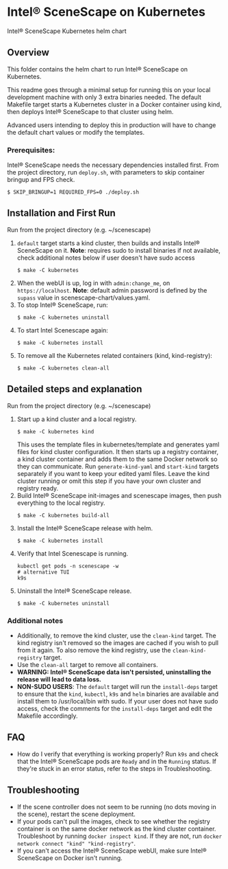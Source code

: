 # Intel® SceneScape on Kubernetes
<span style="font-size:0;">
@page Kubernetes_README Intel® Scenescape on Kubernetes
</span>
Intel® SceneScape Kubernetes helm chart

## Overview

This folder contains the helm chart to run Intel® SceneScape on Kubernetes.

This readme goes through a minimal setup for running this on your local development machine with only 3 extra binaries needed. The default Makefile target starts a Kubernetes cluster in a Docker container using kind, then deploys Intel® SceneScape to that cluster using helm.

Advanced users intending to deploy this in production will have to change the default chart values or modify the templates.

### Prerequisites:

Intel® SceneScape needs the necessary dependencies installed first.
From the project directory, run `deploy.sh`, with parameters to skip container bringup and FPS check.
```console
$ SKIP_BRINGUP=1 REQUIRED_FPS=0 ./deploy.sh
```

## Installation and First Run

Run from the project directory (e.g. ~/scenescape)
1. `default` target starts a kind cluster, then builds and installs Intel® SceneScape on it.
**Note**: requires sudo to install binaries if not available, check additional notes below if user doesn't have sudo access
    ```console
    $ make -C kubernetes
    ```
2. When the webUI is up, log in with `admin:change_me`, on `https://localhost`.
**Note**: default admin password is defined by the `supass` value in scenescape-chart/values.yaml.
3. To stop Intel® SceneScape, run:
    ```console
    $ make -C kubernetes uninstall
    ```
4. To start Intel Scenescape again:
    ```console
    $ make -C kubernetes install
    ```
5. To remove all the Kubernetes related containers (kind, kind-registry):
    ```console
    $ make -C kubernetes clean-all
    ```

## Detailed steps and explanation

Run from the project directory (e.g. ~/scenescape)
1. Start up a kind cluster and a local registry.
    ```console
    $ make -C kubernetes kind
    ```
    This uses the template files in kubernetes/template and generates yaml files for kind cluster configuration. It then starts up a registry container, a kind cluster container and adds them to the same Docker network so they can communicate. Run `generate-kind-yaml` and `start-kind` targets separately if you want to keep your edited yaml files.
    Leave the kind cluster running or omit this step if you have your own cluster and registry ready.
2. Build Intel® SceneScape init-images and scenescape images, then push everything to the local registry.
    ```console
    $ make -C kubernetes build-all
    ```
3. Install the Intel® SceneScape release with helm.
    ```console
    $ make -C kubernetes install
    ```
11. Verify that Intel Scenescape is running.
    ```console
    kubectl get pods -n scenescape -w
    # alternative TUI
    k9s
    ```
12. Uninstall the Intel® SceneScape release.
    ```console
    $ make -C kubernetes uninstall
    ```

### Additional notes

* Additionally, to remove the kind cluster, use the `clean-kind` target. The kind registry isn't removed so the images are cached if you wish to pull from it again. To also remove the kind registry, use the `clean-kind-registry` target.
* Use the `clean-all` target to remove all containers.
* **WARNING: Intel® SceneScape data isn't persisted, uninstalling the release will lead to data loss.**
* **NON-SUDO USERS**: The `default` target will run the `install-deps` target to ensure that the `kind`, `kubectl`, `k9s` and `helm` binaries are available and install them to /usr/local/bin with sudo. If your user does not have sudo access, check the comments for the `install-deps` target and edit the Makefile accordingly.

## FAQ

* How do I verify that everything is working properly?
Run `k9s` and check that the Intel® SceneScape pods are `Ready` and in the `Running` status. If they're stuck in an error status, refer to the steps in Troubleshooting.

## Troubleshooting

* If the scene controller does not seem to be running (no dots moving in the scene), restart the scene deployment.
* If your pods can't pull the images, check to see whether the registry container is on the same docker network as the kind cluster container.
Troubleshoot by running `docker inspect kind`. If they are not, run `docker network connect "kind" "kind-registry"`.
* If you can't access the Intel® SceneScape webUI, make sure Intel® SceneScape on Docker isn't running.
